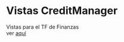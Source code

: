 # Vistas CreditManager
Vistas para el TF de Finanzas</br>
ver [aquí](https://nifty-lovelace-cc012f.netlify.app/)
